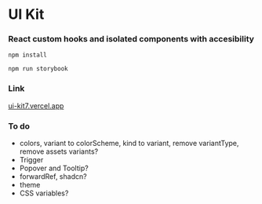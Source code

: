 # UI Kit

### React custom hooks and isolated components with accesibility

`npm install`

`npm run storybook`

### Link

[ui-kit7.vercel.app](https://ui-kit7.vercel.app/)

### To do

- colors, variant to colorScheme, kind to variant, remove variantType, remove assets variants?
- Trigger
- Popover and Tooltip?
- forwardRef, shadcn?
- theme
- CSS variables?
